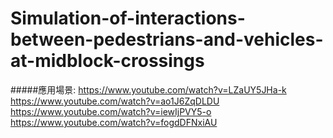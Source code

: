 # Simulation-of-interactions-between-pedestrians-and-vehicles-at-midblock-crossings

#####應用場景:
https://www.youtube.com/watch?v=LZaUY5JHa-k
https://www.youtube.com/watch?v=ao1J6ZqDLDU
https://www.youtube.com/watch?v=iewIjPVY5-o
https://www.youtube.com/watch?v=fogdDFNxiAU
